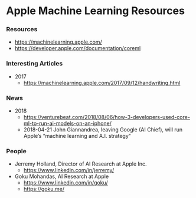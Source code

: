 
Apple Machine Learning Resources
====

### Resources
* https://machinelearning.apple.com/
* https://developer.apple.com/documentation/coreml



### Interesting Articles
* 2017
  * https://machinelearning.apple.com/2017/09/12/handwriting.html



### News
* 2018 
  * https://venturebeat.com/2018/08/06/how-3-developers-used-core-ml-to-run-ai-models-on-an-iphone/
  * 2018-04-21 John Giannandrea, leaving Google (AI Chief),  will run Apple’s “machine learning and A.I. strategy"



### People
* Jerremy Holland, Director of AI Research at Apple Inc.
  * https://www.linkedin.com/in/jerremy/
* Goku Mohandas, AI Research at Apple
  * https://www.linkedin.com/in/goku/
  * https://goku.me/
